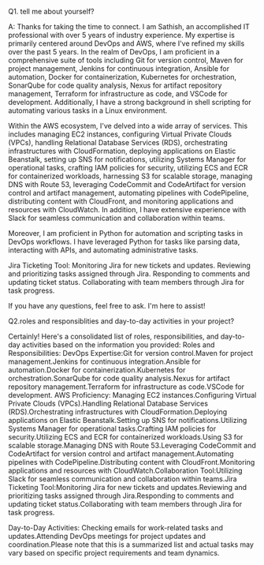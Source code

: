Q1. tell me about yourself?

A: Thanks for taking the time to connect. I am Sathish, an accomplished IT professional with over 5 years of industry experience. My expertise is primarily centered around DevOps and AWS, where I've refined my skills over the past 5 years. In the realm of DevOps, I am proficient in a comprehensive suite of tools including Git for version control, Maven for project management, Jenkins for continuous integration, Ansible for automation, Docker for containerization, Kubernetes for orchestration, SonarQube for code quality analysis, Nexus for artifact repository management, Terraform for infrastructure as code, and VSCode for development. 
Additionally, I have a strong background in shell scripting for automating various tasks in a Linux environment.

Within the AWS ecosystem, I've delved into a wide array of services. This includes managing EC2 instances, configuring Virtual Private Clouds (VPCs), handling Relational Database Services (RDS), orchestrating infrastructures with CloudFormation, deploying applications on Elastic Beanstalk, setting up SNS for notifications, utilizing Systems Manager for operational tasks, crafting IAM policies for security, utilizing ECS and ECR for containerized workloads, harnessing S3 for scalable storage, managing DNS with Route 53, leveraging CodeCommit and CodeArtifact for version control and artifact management, automating pipelines with CodePipeline, distributing content with CloudFront, and monitoring applications and resources with CloudWatch. In addition, I have extensive experience with Slack for seamless communication and collaboration within teams.

Moreover, I am proficient in Python for automation and scripting tasks in DevOps workflows. I have leveraged Python for tasks like parsing data, interacting with APIs, and automating administrative tasks.

Jira Ticketing Tool: Monitoring Jira for new tickets and updates. Reviewing and prioritizing tasks assigned through Jira. Responding to comments and updating ticket status. Collaborating with team members through Jira for task progress.

If you have any questions, feel free to ask. I'm here to assist!

Q2.roles and responsiblities and day-to-day activities in your project?

Certainly! Here's a consolidated list of roles, responsibilities, and day-to-day activities based on the information you provided:
Roles and Responsibilities:
DevOps Expertise:Git for version control.Maven for project management.Jenkins for continuous integration.Ansible for automation.Docker for containerization.Kubernetes for orchestration.SonarQube for code quality analysis.Nexus for artifact repository management.Terraform for infrastructure as code.VSCode for development.
AWS Proficiency:
Managing EC2 instances.Configuring Virtual Private Clouds (VPCs).Handling Relational Database Services (RDS).Orchestrating infrastructures with CloudFormation.Deploying applications on Elastic Beanstalk.Setting up SNS for notifications.Utilizing Systems Manager for operational tasks.Crafting IAM policies for security.Utilizing ECS and ECR for containerized workloads.Using S3 for scalable storage.Managing DNS with Route 53.Leveraging CodeCommit and CodeArtifact for version control and artifact management.Automating pipelines with CodePipeline.Distributing content with CloudFront.Monitoring applications and resources with CloudWatch.Collaboration Tool:Utilizing Slack for seamless communication and collaboration within teams.Jira Ticketing Tool:Monitoring Jira for new tickets and updates.Reviewing and prioritizing tasks assigned through Jira.Responding to comments and updating ticket status.Collaborating with team members through Jira for task progress.

Day-to-Day Activities:
Checking emails for work-related tasks and updates.Attending DevOps meetings for project updates and coordination.Please note that this is a summarized list and actual tasks may vary based on specific project requirements and team dynamics.


